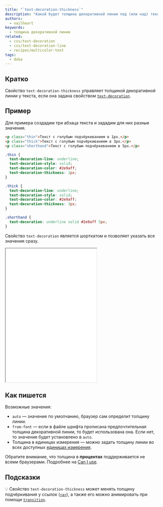 ```yaml
---
title: "`text-decoration-thickness`"
description: "Какой будет толщина декоративной линии под (или над) текстом?"
authors:
  - nailheart
keywords:
  - толщина декоративной линии
related:
  - css/text-decoration
  - css/text-decoration-line
  - recipes/multicolor-text
tags:
  - doka
---
```


## Кратко

Свойство `text-decoration-thickness` управляет толщиной декоративной линии у текста, если она задана свойством [`text-decoration`](/css/text-decoration/).

## Пример

Для примера создадим три абзаца текста и зададим для них разные значения.

```html
<p class="thin">Текст с голубым подчёркиванием в 1px.</p>
<p class="thick">Текст с голубым подчёркиванием в 3px.</p>
<p class="shorthand">Текст с голубым подчёркиванием в 5px.</p>
```

```css
.thin {
  text-decoration-line: underline;
  text-decoration-style: solid;
  text-decoration-color: #2e9aff;
  text-decoration-thickness: 1px;
}

.thick {
  text-decoration-line: underline;
  text-decoration-style: solid;
  text-decoration-color: #2e9aff;
  text-decoration-thickness: 3px;
}

.shorthand {
  text-decoration: underline solid #2e9aff 5px;
}
```

Свойство `text-decoration` является шорткатом и позволяет указать все значения сразу.

<iframe title="Толщина декоративной линии" src="demos/basic/" height="440"></iframe>

## Как пишется

Возможные значения:

- `auto` — значение по умолчанию, браузер сам определит толщину линии.
- `from-font` — если в файле шрифта прописана предпочтительная толщина декоративной линии, то будет использована она. Если нет, то значение будет установлено в `auto`.
- Толщина в единицах измерения — можно задать толщину линии во всех доступных [единицах измерения](/css/numeric-types/).

Обратите внимание, что толщина в **процентах** поддерживается не всеми браузерами. Подробнее на [Can I use](https://caniuse.com/mdn-css_properties_text-decoration-thickness_percentage).

## Подсказки

💡 Свойство `text-decoration-thickness` может менять толщину подчёркивания у ссылок ([`<a>`](/html/a/)), а также его можно анимировать при помощи [`transition`](/css/transition/).
